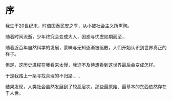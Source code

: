 # 序

我生于20世纪末，时值国泰民安之季，从小被社会主义所熏陶。

随着时间流逝，少年终究会变成大人，困惑与忧虑如期而至…

随着近百年自然科学的发展，蒙昧与无知逐渐被驱散，人们开始认识到世界真正的样子。

但是，这历史进程在我看来太慢，我迫不及待想看到这世界最后会变成怎样。

于是我踏上一条寻找真理的不归路……

结果发现，人类社会虽然发展到了较高层次，那些最原始、最基本的东西依然存在于人世。
